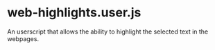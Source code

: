 # web-highlights.user.js
An userscript that allows the ability to highlight the selected text in the webpages.
